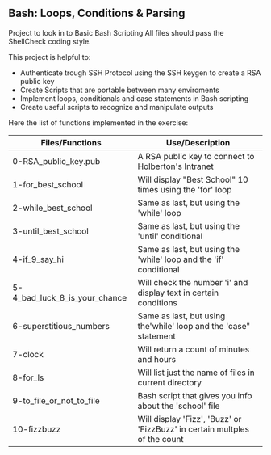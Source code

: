 ## Bash: Loops, Conditions & Parsing

Project to look in to Basic Bash Scripting
All files should pass the ShellCheck coding style.

This project is helpful to:

- Authenticate trough SSH Protocol using the SSH keygen to create a RSA public key 
- Create Scripts that are portable between many enviroments
- Implement loops, conditionals and case statements in Bash scripting
- Create useful scripts to recognize and manipulate outputs

Here the list of functions implemented in the exercise:

| Files/Functions               | Use/Description                                                            |
| ----------------------------- | -------------------------------------------------------------------------- |
| 0-RSA_public_key.pub          | A RSA public key to connect to Holberton's Intranet                        |
| 1-for_best_school             | Will display "Best School" 10 times using the 'for' loop                   |
| 2-while_best_school           | Same as last, but using the 'while' loop                                   |
| 3-until_best_school           | Same as last, but using the 'until' conditional                            |
| 4-if_9_say_hi                 | Same as last, but using the 'while' loop and the 'if' conditional          |
| 5-4_bad_luck_8_is_your_chance | Will check the number 'i' and display text in certain conditions           |
| 6-superstitious_numbers       | Same as last, but using the'while' loop and the 'case" statement           |
| 7-clock                       | Will return a count of minutes and hours                                   |
| 8-for_ls                      | Will list just the name of files in current directory                      |
| 9-to_file_or_not_to_file      | Bash script that gives you info about the 'school' file                    |
| 10-fizzbuzz                   | Will display 'Fizz', 'Buzz' or 'FizzBuzz' in certain multples of the count |

